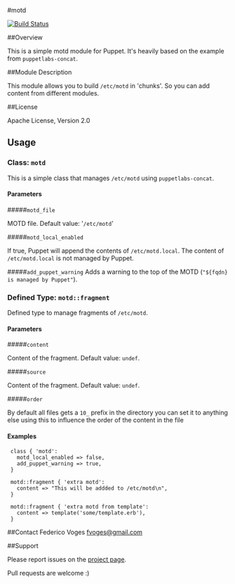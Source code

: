 #motd

[![Build Status](https://travis-ci.org/fvoges/puppet-motd.svg)](https://travis-ci.org/fvoges/puppet-motd)

##Overview

This is a simple motd module for Puppet. It's heavily based on the example from `puppetlabs-concat`.

##Module Description

This module allows you to build `/etc/motd` in 'chunks'. So you can add content from different modules.

##License

Apache License, Version 2.0

## Usage

### Class: `motd`

This is a simple class that manages `/etc/motd` using `puppetlabs-concat`.

#### Parameters

#####`motd_file`

   MOTD file. Default value: '`/etc/motd`'

#####`motd_local_enabled`

  If true, Puppet will append the contents of `/etc/motd.local`.
  The content of `/etc/motd.local` is not managed by Puppet.

#####`add_puppet_warning`
  Adds a warning to the top of the MOTD (`"${fqdn} is managed by Puppet"`).


### Defined Type: `motd::fragment`

  Defined type to manage fragments of `/etc/motd`.

#### Parameters

#####`content`

  Content of the fragment. Default value: `undef`.

#####`source`

  Content of the fragment. Default value: `undef`.

#####`order`

  By default all files gets a `10_` prefix in the directory you can set it to anything else using this to influence the order of the content in the file

#### Examples

```puppet
 class { 'motd':
   motd_local_enabled => false,
   add_puppet_warning => true,
 }

 motd::fragment { 'extra motd':
   content => "This will be addded to /etc/motd\n",
 }

 motd::fragment { 'extra motd from template':
   content => template('some/template.erb'),
 }

```

##Contact
Federico Voges <fvoges@gmail.com>

##Support

Please report issues on the [project page](http://github.com/fvoges/fvoges-motd/issues).

Pull requests are welcome :)
